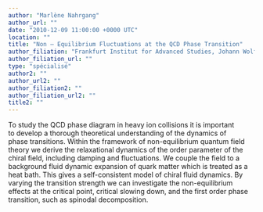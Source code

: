 ```yaml
---
author: "Marlène Nahrgang"
author_url: ""
date: "2010-12-09 11:00:00 +0000 UTC"
location: ""
title: "Non – Equilibrium Fluctuations at the QCD Phase Transition"
author_filiation: "Frankfurt Institut for Advanced Studies, Johann Wolfgang Goethe Universität"
author_filiation_url: ""
type: "spécialisé"
author2: ""
author_url2: ""
author_filiation2: ""
author_filiation_url2: ""
title2: ""
---
```

To study the QCD phase diagram in heavy ion collisions it is important to develop a thorough theoretical understanding of the dynamics of phase transitions. Within the framework of non-equilibrium quantum field theory we derive the relaxational dynamics of the order parameter of the chiral field, including damping and fluctuations. We couple the field to a background fluid dynamic expansion of quark matter which is treated as a heat bath. This gives a self-consistent model of chiral fluid dynamics. By varying the transition strength we can investigate the non-equilibrium effects at the critical point, critical slowing down, and the first order phase transition, such as spinodal decomposition.
